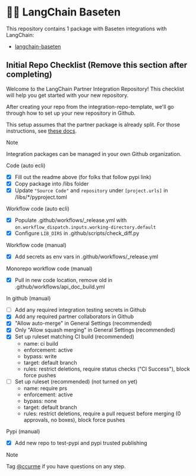 # 🦜️🔗 LangChain Baseten

This repository contains 1 package with Baseten integrations with LangChain:

- [langchain-baseten](https://pypi.org/project/langchain-baseten/)

## Initial Repo Checklist (Remove this section after completing)

Welcome to the LangChain Partner Integration Repository! This checklist will help you get started with your new repository.

After creating your repo from the integration-repo-template, we'll go through how to
set up your new repository in Github.

This setup assumes that the partner package is already split. For those instructions,
see [these docs](https://docs.langchain.com/oss/python/contributing/integrations-langchain).

> [!NOTE]
> Integration packages can be managed in your own Github organization.

Code (auto ecli)

- [x] Fill out the readme above (for folks that follow pypi link)
- [x] Copy package into /libs folder
- [x] Update `"Source Code"` and `repository` under `[project.urls]` in /libs/*/pyproject.toml

Workflow code (auto ecli)

- [x] Populate .github/workflows/_release.yml with `on.workflow_dispatch.inputs.working-directory.default`
- [x] Configure `LIB_DIRS` in .github/scripts/check_diff.py

Workflow code (manual)

- [x] Add secrets as env vars in .github/workflows/_release.yml

Monorepo workflow code (manual)

- [x] Pull in new code location, remove old in .github/workflows/api_doc_build.yml

In github (manual)

- [ ] Add any required integration testing secrets in Github
- [x] Add any required partner collaborators in Github
- [x] "Allow auto-merge" in General Settings (recommended)
- [x] Only "Allow squash merging" in General Settings (recommended)
- [x] Set up ruleset matching CI build (recommended)
    - name: ci build
    - enforcement: active
    - bypass: write
    - target: default branch
    - rules: restrict deletions, require status checks ("CI Success"), block force pushes
- [ ] Set up ruleset (recommended) (not turned on yet)
    - name: require prs
    - enforcement: active
    - bypass: none
    - target: default branch
    - rules: restrict deletions, require a pull request before merging (0 approvals, no boxes), block force pushes

Pypi (manual)

- [x] Add new repo to test-pypi and pypi trusted publishing

> [!NOTE]
> Tag [@ccurme](https://github.com/ccurme) if you have questions on any step.